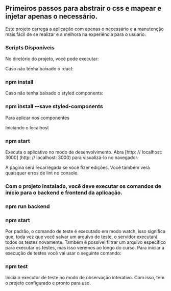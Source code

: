 ## Primeiros passos para abstrair o css e mapear e injetar apenas o necessário.
Este projeto carrega a aplicação com apenas o necessário e a manutenção mais fácil de se realizar e a melhora na experiência para o usuário.

### Scripts Disponíveis
No diretório do projeto, você pode executar:

Caso não tenha baixado o react:
### npm install
Caso não tenha baixado o styled components:
### npm install --save styled-components
Para aplicar nos componentes

 Iniciando o localhost
### npm start
Executa o aplicativo no modo de desenvolvimento. Abra [http: // localhost: 3000] (http: // localhost: 3000) para visualizá-lo no navegador.

A página será recarregada se você fizer edições. Você também verá quaisquer erros de lint no console.

### Com o projeto instalado, você deve executar os comandos de início para o backend e frontend da aplicação.

### npm run backend
### npm start

 Por padrão, o comando de teste é executado em modo watch, isso significa que, toda vez que você salvar um arquivo de teste, o servidor executará todos os testes novamente. Também é possível filtrar um arquivo específico para executar os testes, mas isso veremos ao longo do curso. Para iniciar a execução de testes você vai usar o seguinte comando:

### npm test
Inicia o executor de teste no modo de observação interativo.
 Com isso, tem o projeto configurado e pronto para uso.

